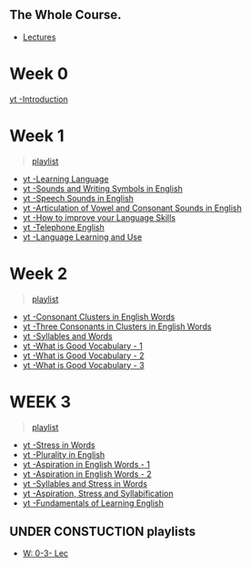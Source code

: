## The Whole Course.
+ [Lectures](https://www.youtube.com/watch?v=hImZsXxKTcE&list=TLGGRv4UzvIpursxODA5MjAyMQ)

# Week 0

[yt -Introduction](https://youtu.be/hImZsXxKTcE)

# Week 1

> [playlist](http://www.youtube.com/watch_videos?video_ids=DgKYu1pi3qg,xcc0U_U4xhg,MMBrfQC0V9A,fC-UbX3MsGs,7tesanmUjFo,VSwUcHGAMcE,asMh3flE47E)

+ [yt -Learning Language](https://youtu.be/DgKYu1pi3qg)
+ [yt -Sounds and Writing Symbols in English](https://youtu.be/xcc0U_U4xhg)
+ [yt -Speech Sounds in English](https://youtu.be/MMBrfQC0V9A)
+ [yt -Articulation of Vowel and Consonant Sounds in English](https://youtu.be/fC-UbX3MsGs)
+ [yt -How to improve your Language Skills](https://youtu.be/7tesanmUjFo)
+ [yt -Telephone English](https://youtu.be/VSwUcHGAMcE)
+ [yt -Language Learning and Use](https://youtu.be/asMh3flE47E)

# Week 2

> [playlist](http://www.youtube.com/watch_videos?video_ids=Hpmh-iv6e4I,BR7dQgD8qlk,RAFLD5HY6Jc,A2eI-Ttmd7I,pHkc23_0ULI,b8Wq_9P7uqI)

+ [yt -Consonant Clusters in English Words](https://youtu.be/Hpmh-iv6e4I)
+ [yt -Three Consonants in Clusters in English Words](https://youtu.be/BR7dQgD8qlk)
+ [yt -Syllables and Words](https://youtu.be/RAFLD5HY6Jc)
+ [yt -What is Good Vocabulary - 1](https://youtu.be/A2eI-Ttmd7I)
+ [yt -What is Good Vocabulary - 2](https://youtu.be/pHkc23_0ULI)
+ [yt -What is Good Vocabulary - 3](https://youtu.be/b8Wq_9P7uqI)

# WEEK 3

> [playlist](http://www.youtube.com/watch_videos?video_ids=8gud9XJsL6k,42hufxqiOAk,mbE_MAhkj_A,htFNZapzHr8,BQDrv4mQHFE,LdteKj-oE5I,TMfBbpmCfdI)

+ [yt -Stress in Words](https://youtu.be/8gud9XJsL6k)
+ [yt -Plurality in English](https://youtu.be/42hufxqiOAk)
+ [yt -Aspiration in English Words - 1](https://youtu.be/mbE_MAhkj_A)
+ [yt -Aspiration in English Words - 2](https://youtu.be/htFNZapzHr8)
+ [yt -Syllables and Stress in Words](https://youtu.be/BQDrv4mQHFE)
+ [yt -Aspiration, Stress and Syllabification](https://youtu.be/LdteKj-oE5I)
+ [yt -Fundamentals of Learning English](https://youtu.be/TMfBbpmCfdI)

## UNDER CONSTUCTION playlists
+ [W: 0-3- Lec](http://www.youtube.com/watch_videos?video_ids=hImZsXxKTcE,DgKYu1pi3qg,xcc0U_U4xhg,MMBrfQC0V9A,fC-UbX3MsGs,7tesanmUjFo,VSwUcHGAMcE,asMh3flE47E,Hpmh-iv6e4I,BR7dQgD8qlk,RAFLD5HY6Jc,A2eI-Ttmd7I,pHkc23_0ULI,b8Wq_9P7uqI,8gud9XJsL6k,42hufxqiOAk,mbE_MAhkj_A,htFNZapzHr8,BQDrv4mQHFE,LdteKj-oE5I,TMfBbpmCfdI)